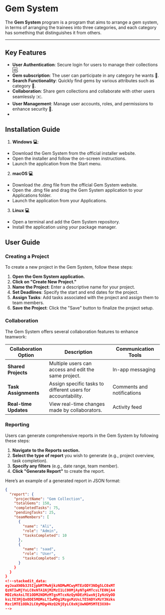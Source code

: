 # Gem System
The **Gem System** program is a program that aims to arrange a gem system, in terms of arranging the trainees into three categories, and each category has something that distinguishes it from others.

---

## Key Features
-  **User Authentication**: Secure login for users to manage their collections :id:.
-  **Gem subscription**: The user can participate in any category he wants :muscle:.
- **Search Functionality**: Quickly find gems by various attributes such as category :mag_right:.
- **Collaboration**: Share gem collections and collaborate with other users seamlessly :envelope:.
- **User Management**: Manage user accounts, roles, and permissions to enhance security :cop:.
- 

## Installation Guide  
1.  **Windows :computer:**:
 - Download the Gem System from the official installer  website.
 - Open the installer and follow the on-screen instructions.
 - Launch the application from the Start menu.

2. **macOS :computer:**
 - Download the .dmg file from the official Gem System website.
 - Open the .dmg file and drag the Gem System application to your Applications folder.
 - Launch the application from your Applications.
  
 3. **Linux :computer:**
  - Open a terminal and add the Gem System repository.
  - Install the application using your package manager.
  

## User Guide

### Creating a Project

To create a new project in the Gem System, follow these steps:

1. **Open the Gem System application.**
2. **Click on "Create New Project."**
3. **Name the Project**: Enter a descriptive name for your project.
4. **Set Deadlines**: Specify the start and end dates for the project.
5. **Assign Tasks**: Add tasks associated with the project and assign them to team members.
6. **Save the Project**: Click the "Save" button to finalize the project setup.

### Collaboration

The Gem System offers several collaboration features to enhance teamwork:

| Collaboration Option    | Description                                      | Communication Tools      |
|-------------------------|--------------------------------------------------|---------------------------|
| **Shared Projects**     | Multiple users can access and edit the same project. | In-app messaging          |
| **Task Assignments**    | Assign specific tasks to different users for accountability. | Comments and notifications |
| **Real-time Updates**   | View real-time changes made by collaborators.   | Activity feed             |

### Reporting

Users can generate comprehensive reports in the Gem System by following these steps:

1. **Navigate to the Reports section.**
2. **Select the type of report** you wish to generate (e.g., project overview, task completion).
3. **Specify any filters** (e.g., date range, team member).
4. **Click "Generate Report"** to create the report.

Here’s an example of a generated report in JSON format:

```json
{
  "report": {
    "projectName": "Gem Collection",
    "totalGems": 150,
    "completedTasks": 75,
    "pendingTasks": 25,
    "teamMembers": [
      {
        "name": "Ali",
        "role": "Admin",
        "tasksCompleted": 10
      },
      {
        "name": "saad",
        "role": "User",
        "tasksCompleted": 5
      }
    }
  }
}
<!--stackedit_data:
eyJoaXN0b3J5IjpbMTMwNjkzNDMwMCwyMTEzODY3NDg5LC0xMT
QzNTIwMjYxLC0xNTA1NjM2MzI1LC00MjAyNTg4MTcsLTE0NjA4
MDIzNzAsLTE1ODM2NDMzMTgsMTcxNzQyNDEzMiwxNjIyNzUyOD
ksLTE3MjQxODE5MDMsLTIwMDg1MzgxMzUsLTE5NDYxMzY3Nzks
Mzc1MTE1ODk2LC0yMDg4NzQ2NjEyLC0xNjUwNDM5MTE3XX0=
-->